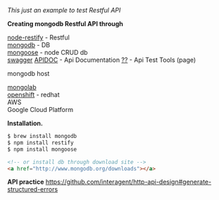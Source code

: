
*This just an example to test Restful API*

**Creating mongodb Restful API through**

[node-restify](https://github.com/mcavage/node-restify) - Restful <br/>
[mongodb](http://www.mongodb.org/) - DB <br/>
[mongoose](http://mongoosejs.com/) - node CRUD db  <br/>
[swagger](https://helloreverb.com/developers/swagger) [APIDOC](http://apidocjs.com/) - Api Documentation
[??](??) - Api Test Tools (page)

mongodb host

[mongolab](https://mongolab.com) <br/>
[openshift](https://www.openshift.com) - redhat <br/>
AWS <br/>
Google Cloud Platform

**Installation.**

```bash
$ brew install mongodb
$ npm install restify
$ npm install mongoose
```

```html
<!-- or install db through download site -->
<a href="http://www.mongodb.org/downloads"></a>
```

**API practice**
https://github.com/interagent/http-api-design#generate-structured-errors


